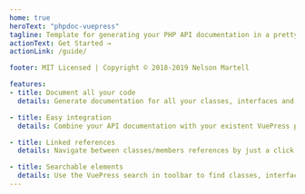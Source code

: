 ```yaml
---
home: true
heroText: "phpdoc-vuepress"
tagline: Template for generating your PHP API documentation in a pretty VuePress format
actionText: Get Started →
actionLink: /guide/

footer: MIT Licensed | Copyright © 2018-2019 Nelson Martell

features:
- title: Document all your code
  details: Generate documentation for all your classes, interfaces and traits sorted by namespace. Also, include your global/namespaced functions and constants.

- title: Easy integration
  details: Combine your API documentation with your existent VuePress pages by simply adding the 5 generated files to your sidebar configuration as a group.

- title: Linked references
  details: Navigate between classes/members references by just a click. Get references of inherited members

- title: Searchable elements
  details: Use the VuePress search in toolbar to find classes, interfaces, traits, functions and constants by name.
---
```

